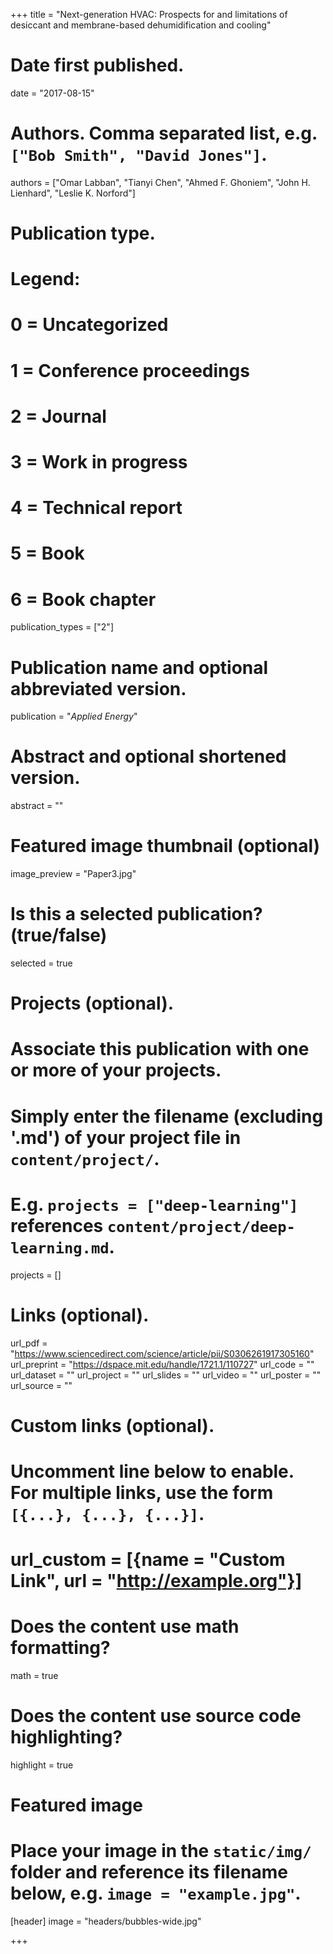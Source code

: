 +++
title = "Next-generation HVAC: Prospects for and limitations of desiccant and membrane-based dehumidification and cooling"

# Date first published.
date = "2017-08-15"

# Authors. Comma separated list, e.g. `["Bob Smith", "David Jones"]`.
authors = ["Omar Labban", "Tianyi Chen", "Ahmed F. Ghoniem", "John H. Lienhard", "Leslie K. Norford"]

# Publication type.
# Legend:
# 0 = Uncategorized
# 1 = Conference proceedings
# 2 = Journal
# 3 = Work in progress
# 4 = Technical report
# 5 = Book
# 6 = Book chapter
publication_types = ["2"]

# Publication name and optional abbreviated version.
publication = "*Applied Energy*"

# Abstract and optional shortened version.
abstract = ""

# Featured image thumbnail (optional)
image_preview = "Paper3.jpg"

# Is this a selected publication? (true/false)
selected = true

# Projects (optional).
#   Associate this publication with one or more of your projects.
#   Simply enter the filename (excluding '.md') of your project file in `content/project/`.
#   E.g. `projects = ["deep-learning"]` references `content/project/deep-learning.md`.
projects = []

# Links (optional).
url_pdf = "https://www.sciencedirect.com/science/article/pii/S0306261917305160"
url_preprint = "https://dspace.mit.edu/handle/1721.1/110727"
url_code = ""
url_dataset = ""
url_project = ""
url_slides = ""
url_video = ""
url_poster = ""
url_source = ""

# Custom links (optional).
#   Uncomment line below to enable. For multiple links, use the form `[{...}, {...}, {...}]`.
# url_custom = [{name = "Custom Link", url = "http://example.org"}]

# Does the content use math formatting?
math = true

# Does the content use source code highlighting?
highlight = true

# Featured image
# Place your image in the `static/img/` folder and reference its filename below, e.g. `image = "example.jpg"`.
[header]
image = "headers/bubbles-wide.jpg"

+++
